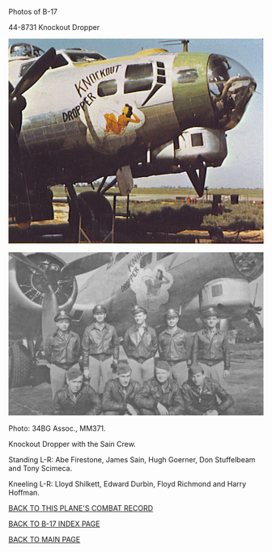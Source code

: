 
Photos of B-17






 




44-8731 Knockout Dropper  
  

![](44-8731.jpg)  
  

![](44-8731a.jpg)  

Photo: 34BG Assoc., MM371.  

Knockout Dropper with the Sain Crew.  

Standing L-R: Abe Firestone, James Sain, Hugh Goerner, Don Stuffelbeam and Tony Scimeca.  

Kneeling L-R: Lloyd Shilkett, Edward Durbin, Floyd Richmond and Harry Hoffman.  
  

[BACK TO THIS PLANE'S COMBAT RECORD](ValorToVictory/b17s/44-8731.md)  

[BACK TO B-17 INDEX PAGE](ValorToVictory/000b17s.md)  

[BACK TO MAIN PAGE](ValorToVictory/index.html)


